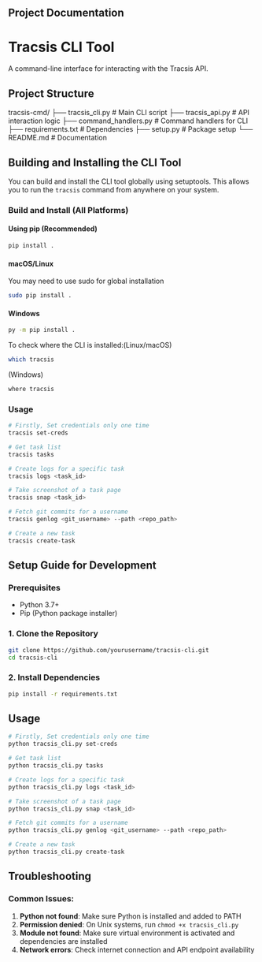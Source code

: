 ## Project Documentation

# Tracsis CLI Tool

A command-line interface for interacting with the Tracsis API.

## Project Structure

tracsis-cmd/
├── tracsis_cli.py         # Main CLI script
├── tracsis_api.py         # API interaction logic
├── command_handlers.py    # Command handlers for CLI
├── requirements.txt       # Dependencies
├── setup.py               # Package setup
└── README.md              # Documentation

## Building and Installing the CLI Tool

You can build and install the CLI tool globally using setuptools. This allows you to run the `tracsis` command from anywhere on your system.

### Build and Install (All Platforms)

#### Using pip (Recommended)

```bash
pip install .
```
#### macOS/Linux
You may need to use sudo for global installation
```bash
sudo pip install .
```
#### Windows
```bash
py -m pip install .
```

To check where the CLI is installed:(Linux/macOS)
```bash
which tracsis
```
(Windows)
```bash
where tracsis
```
### Usage

```bash
# Firstly, Set credentials only one time
tracsis set-creds

# Get task list
tracsis tasks

# Create logs for a specific task
tracsis logs <task_id>

# Take screenshot of a task page
tracsis snap <task_id>

# Fetch git commits for a username
tracsis genlog <git_username> --path <repo_path>

# Create a new task
tracsis create-task
```

## Setup Guide for Development

### Prerequisites

- Python 3.7+
- Pip (Python package installer)

### 1. Clone the Repository

```bash
git clone https://github.com/yourusername/tracsis-cli.git
cd tracsis-cli
```

### 2. Install Dependencies

```bash
pip install -r requirements.txt
```

## Usage

```bash
# Firstly, Set credentials only one time
python tracsis_cli.py set-creds

# Get task list
python tracsis_cli.py tasks

# Create logs for a specific task
python tracsis_cli.py logs <task_id>

# Take screenshot of a task page
python tracsis_cli.py snap <task_id>

# Fetch git commits for a username
python tracsis_cli.py genlog <git_username> --path <repo_path>

# Create a new task
python tracsis_cli.py create-task
```

## Troubleshooting

### Common Issues:

1. **Python not found**: Make sure Python is installed and added to PATH
2. **Permission denied**: On Unix systems, run `chmod +x tracsis_cli.py`
3. **Module not found**: Make sure virtual environment is activated and dependencies are installed
4. **Network errors**: Check internet connection and API endpoint availability

